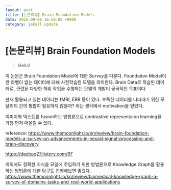 ```yaml
---
layout: post
title: [논문리뷰] Brain Foundation Models
date: 2025-09-06 16:50:00 +0900
category: jekyll update
---
```

# [논문리뷰] Brain Foundation Models
> Hello!

이 논문은 Brain Foundation Model에 대한 Survey를 다룬다.
Foundation Model이란 라벨이 없는 데이터에 대해 사전학습된 모델을 의미한다.
Brain Data로 학습된 데이터로, 관련된 다양한 하위 작업을 수행하는 모델의 개발이 궁극적인 목표이다.

현재 활용되고 있는 데이터는 fMRI, ERR 등이 있다.
부족한 데이터를 나타내기 위한 모달리티 간의 통합이 필요하지 않을까? 라는 생각에서 motivation을 얻었다.

이미지와 텍스트를 fusion하는 방법론으로 contrastive representaion learning을 가장 먼저 떠올릴 수 있다.

reference: https://www.themoonlight.io/en/review/brain-foundation-models-a-survey-on-advancements-in-neural-signal-processing-and-brain-discovery

https://daebaq27.tistory.com/97

이외에도 정확한 지식을 모델에 주입하기 위한 방법론으로 Knowledge Graph를 활용하는 방법론에 대한 탐구도 진행해보면 좋겠다.
https://www.themoonlight.io/ko/review/biomedical-knowledge-graph-a-survey-of-domains-tasks-and-real-world-applications
